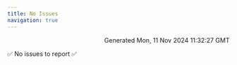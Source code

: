 ```yaml
---
title: No Issues
navigation: true
---
```


<p style="text-align:right;color:#cccs">
Generated Mon, 11 Nov 2024 11:32:27 GMT
</p>
<p>✅ No issues to report ✅</p>



